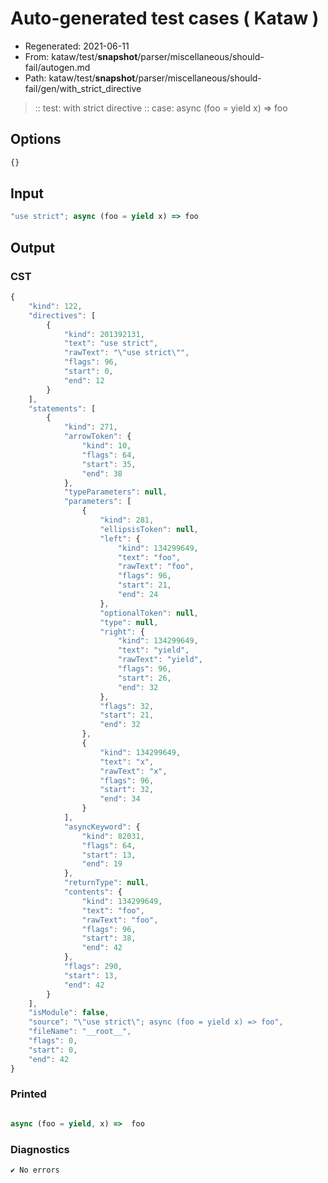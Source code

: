 # Auto-generated test cases ( Kataw )
- Regenerated: 2021-06-11
- From: kataw/test/__snapshot__/parser/miscellaneous/should-fail/autogen.md
- Path: kataw/test/__snapshot__/parser/miscellaneous/should-fail/gen/with_strict_directive
> :: test: with strict directive
> :: case: async (foo = yield x) => foo
## Options

`````js
{}
`````
## Input

`````js
"use strict"; async (foo = yield x) => foo
`````
## Output

### CST

```javascript
{
    "kind": 122,
    "directives": [
        {
            "kind": 201392131,
            "text": "use strict",
            "rawText": "\"use strict\"",
            "flags": 96,
            "start": 0,
            "end": 12
        }
    ],
    "statements": [
        {
            "kind": 271,
            "arrowToken": {
                "kind": 10,
                "flags": 64,
                "start": 35,
                "end": 38
            },
            "typeParameters": null,
            "parameters": [
                {
                    "kind": 281,
                    "ellipsisToken": null,
                    "left": {
                        "kind": 134299649,
                        "text": "foo",
                        "rawText": "foo",
                        "flags": 96,
                        "start": 21,
                        "end": 24
                    },
                    "optionalToken": null,
                    "type": null,
                    "right": {
                        "kind": 134299649,
                        "text": "yield",
                        "rawText": "yield",
                        "flags": 96,
                        "start": 26,
                        "end": 32
                    },
                    "flags": 32,
                    "start": 21,
                    "end": 32
                },
                {
                    "kind": 134299649,
                    "text": "x",
                    "rawText": "x",
                    "flags": 96,
                    "start": 32,
                    "end": 34
                }
            ],
            "asyncKeyword": {
                "kind": 82031,
                "flags": 64,
                "start": 13,
                "end": 19
            },
            "returnType": null,
            "contents": {
                "kind": 134299649,
                "text": "foo",
                "rawText": "foo",
                "flags": 96,
                "start": 38,
                "end": 42
            },
            "flags": 290,
            "start": 13,
            "end": 42
        }
    ],
    "isModule": false,
    "source": "\"use strict\"; async (foo = yield x) => foo",
    "fileName": "__root__",
    "flags": 0,
    "start": 0,
    "end": 42
}
```

### Printed

```javascript

async (foo = yield, x) =>  foo
```

### Diagnostics

```javascript
✔ No errors
```

